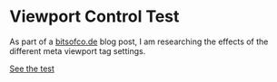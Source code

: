 # Viewport Control Test

As part of a [bitsofco.de](http://www.bitsofco.de) blog post, I am researching the effects of the different meta viewport tag settings.

[See the test](http://ireade.github.io/viewports)
